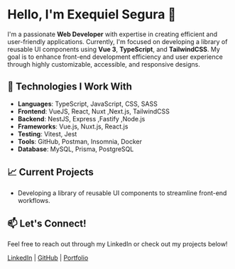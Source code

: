 # Hello, I'm Exequiel Segura 👋

I'm a passionate **Web Developer** with expertise in creating efficient and user-friendly applications. Currently, I'm focused on developing a library of reusable UI components using **Vue 3**, **TypeScript**, and **TailwindCSS**. My goal is to enhance front-end development efficiency and user experience through highly customizable, accessible, and responsive designs.

## 🌟 Technologies I Work With

- **Languages**: TypeScript, JavaScript, CSS, SASS
- **Frontend**: VueJS, React, Nuxt ,Next.js, TailwindCSS
- **Backend**: NestJS, Express ,Fastify ,Node.js
- **Frameworks**: Vue.js, Nuxt.js, React.js
- **Testing**: Vitest, Jest
- **Tools**: GitHub, Postman, Insomnia, Docker
- **Database**: MySQL, Prisma, PostgreSQL

## 📈 Current Projects

- Developing a library of reusable UI components to streamline front-end workflows.

## 📫 Let's Connect!

Feel free to reach out through my LinkedIn or check out my projects below!

[LinkedIn](https://www.linkedin.com/in/exequiel-segura/) | [GitHub](https://github.com/BabyDr1v3r) | [Portfolio](https://exequiel-segura.vercel.app)
